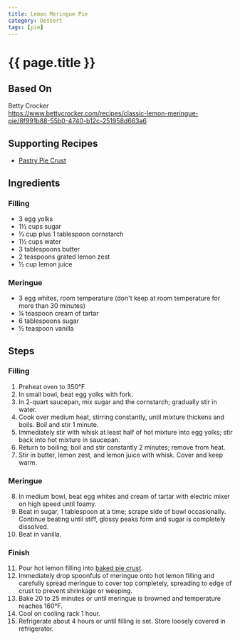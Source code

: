 ```yaml
---
title: Lemon Meringue Pie
category: Dessert
tags: [pie]
---
```


# {{ page.title }}

## Based On
Betty Crocker
<br>
<https://www.bettycrocker.com/recipes/classic-lemon-meringue-pie/8f991b88-55b0-4740-b12c-251958d663a6>

## Supporting Recipes
* [Pastry Pie Crust](pastry-pie-crust)

## Ingredients

### Filling
* 3 egg yolks
* 1½ cups sugar
* ⅓ cup plus 1 tablespoon cornstarch
* 1½ cups water
* 3 tablespoons butter
* 2 teaspoons grated lemon zest
* ½ cup lemon juice

### Meringue
* 3 egg whites, room temperature (don't keep at room temperature for more than 30 minutes)
* ¼ teaspoon cream of tartar
* 6 tablespoons sugar
* ½ teaspoon vanilla

## Steps

### Filling
1.  Preheat oven to 350°F.
2.  In small bowl, beat egg yolks with fork.
3.  In 2-quart saucepan, mix sugar and the cornstarch; gradually stir in water.
4.  Cook over medium heat, stirring constantly, until mixture thickens and boils. Boil and stir 1 minute.
5.  Immediately stir with whisk at least half of hot mixture into egg yolks; stir back into hot mixture in saucepan.
6.  Return to boiling; boil and stir constantly 2 minutes; remove from heat.
7.  Stir in butter, lemon zest, and lemon juice with whisk. Cover and keep warm.

### Meringue
8.  In medium bowl, beat egg whites and cream of tartar with electric mixer on high speed until foamy.
9.  Beat in sugar, 1 tablespoon at a time; scrape side of bowl occasionally. Continue beating until stiff, glossy peaks form and sugar is completely dissolved.
10. Beat in vanilla.

### Finish
11. Pour hot lemon filling into [baked pie crust](pastry-pie-crust).
12. Immediately drop spoonfuls of meringue onto hot lemon filling and carefully spread meringue to cover top completely, spreading to edge of crust to prevent shrinkage or weeping.
13. Bake 20 to 25 minutes or until meringue is browned and temperature reaches 160°F.
14. Cool on cooling rack 1 hour.
15. Refrigerate about 4 hours or until filling is set. Store loosely covered in refrigerator.
